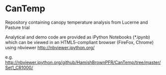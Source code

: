 CanTemp
=======

Repository containing canopy temperature analysis from Lucerne and Pasture trial

Analytical and demo code are provided as iPython Notebooks (*.ipynb) which can be viewed in an HTML5-compliant browser (FireFox, Chrome) using nbviewer http://nbviewer.ipython.org/

e.g. http://nbviewer.ipython.org/github/HamishBrownPFR/CanTemp/tree/master/Set1_CR1000/ 




